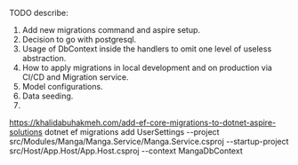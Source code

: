 TODO describe:
1. Add new migrations command and aspire setup.
2. Decision to go with postgresql.
3. Usage of DbContext inside the handlers to omit one level of useless abstraction.
4. How to apply migrations in local development and on production via CI/CD and Migration service.
5. Model configurations.
6. Data seeding.
7. 



https://khalidabuhakmeh.com/add-ef-core-migrations-to-dotnet-aspire-solutions
dotnet ef migrations add UserSettings --project src/Modules/Manga/Manga.Service/Manga.Service.csproj --startup-project src/Host/App.Host/App.Host.csproj --context MangaDbContext